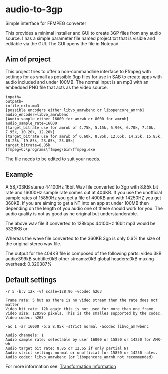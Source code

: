 # audio-to-3gp
Simple interface for FFMPEG converter

This provides a minimal installer and GUI to create 3GP files from any audio source. 
I has a simple parameter file named project.txt that is visible and editable via 
the GUI. The GUI opens the file in Notepad.



## Aim of project

This project tries to offer a non-commandline interface to Ffmpeg with settings 
for as small as possible 3gp files for use 
in SAB to create apps with audio included and under 100MB. 
The normal input is an mp3 with an
embedded PNG file that acts as the video source.

```
inpath=
outpath=
infile_ext=.mp3
[possible encoders either libvo_amrwbenc or libopencore_amrnb]
audio_encoder=libvo_amrwbenc
[Audio_sample either 16000 for amrwb or 8000 for amrnb]
audio_sample_rate=16000
[target_bitrate use for amrnb of 4.75k, 5.15k, 5.90k, 6.70k, 7.40k, 7.95k, 10.20k, 12.20k]
[target_bitrate use for amrwb of 6.60k, 8.85k, 12.65k, 14.25k, 15.85k, 18.25k, 19.85k, 23.05k, 23.85k]
target_bitrate=8.85k
ffmpeg=C:\programs\ffmpeg\bin\ffmpeg.exe
```

The file needs to be edited to suit your needs.



## Example
A 58,703KB stereo 44100Hz 16bit Wav file converted to 3gp with 8.85k bit rate 
and 16000Hz sample rate 
comes out at 404KB. If you use the unofficial sample rates of 15850Hz you get a 
file of 400KB and with 14250HZ you get 360KB. If you are aiming to get a NT into
an app at under 100MB then depending on the length of you audio one of these 
should work for you. The audio quality is not as good as he original but 
understanderable.

The above wav file if converted to 128kbps 44100Hz 16bit mp3 would be 5326KB or 

Whereas the wave file converted to the 360KB 3gp is only 0.6% the size of the 
original stereo wav file.

The output for the 404KB file is composed of the following parts:
video:3kB audio:399kB subtitle:0kB other streams:0kB global headers:0kB muxing overhead: 0.320387%

## Default settings

````
-r 5 -b:v 12k -vf scale=128:96 -vcodec h263

Frame rate: 5 but as there is no video stream then the rate does not matter
Video bit rate: 12k again this is not used for more than one frame
Video size: 128x96 pixels. This is the smalles supported by the codec.
Video codec: h263

-ac 1 -ar 16000 -b:a 8.85k -strict normal -acodec libvo_amrwbenc

Audio channels: 1
Audio sample rate: selectable by user 16000 or 15850 or 14250 for AMR-wb
Audio target bit rate: 8.85 or 12.65 if only partial NT
Audio strict setting: normal or unofficial for 15850 or 14250 rates.
Audio codec: libvo_amrwbenc (or libopencore_amrnb not recommended)
````



For more information see: [Transformation Information](transform-info.md)

